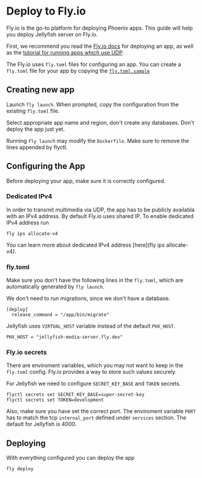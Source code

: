 # Deploy to Fly.io

Fly.io is the go-to platform for deploying Phoenix apps.
This guide will help you deploy Jellyfish server on Fly.io.

First, we recommend you read the [Fly.io docs](https://fly.io/docs/speedrun/) for deploying an app,
as well as the [tutorial for running apps which use UDP](https://fly.io/docs/app-guides/udp-and-tcp/).

The Fly.io uses `fly.toml` files for configuring an app.
You can create a `fly.toml` file for your app by copying the [`fly.toml.sample`](fly.toml.sample)

## Creating new app

Launch `fly launch`. When prompted, copy the configuration from the existing `fly.toml` file.

Select appropriate app name and region, don't create any databases.
Don't deploy the app just yet.

Running `fly launch` may modify the `Dockerfile`.
Make sure to remove the lines appended by flyctl.

## Configuring the App

Before deploying your app, make sure it is correctly configured.

### Dedicated IPv4
In order to transmit multimedia via UDP, the app has to be publicly availabla with an IPv4 address.
By default Fly.io uses shared IP. To enable dedicated IPv4 address run 

```
fly ips allocate-v4
```
You can learn more about dedicated IPv4 address [here](fly ips allocate-v4).

### fly.toml

Make sure you don't have the following lines in the `fly.toml`, which are automatically generated by `fly launch`.

We don't need to run migrations, since we don't have a database.
```
[deploy]
  release_command = "/app/bin/migrate"
```

Jellyfish uses `VIRTUAL_HOST` variable instead of the default `PHX_HOST`.
```
PHX_HOST = "jellyfish-media-server.fly.dev"
```

### Fly.io secrets

There are enviroment variables, which you may not want to keep in the `fly.toml` config.
Fly.io provides a way to store such values securely.

For Jellyfish we need to configure `SECRET_KEY_BASE` and `TOKEN` secrets.
```
flyctl secrets set SECRET_KEY_BASE=super-secret-key
flyctl secrets set TOKEN=development
```

  

Also, make sure you have set the correct port.
The enviroment variable `PORT` has to match the tcp `internal_port` defined under `services` section.
The default for Jellyfish is 4000.

## Deploying

With everything configured you can deploy the app 
```
fly deploy
```
